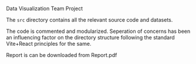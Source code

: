 Data Visualization Team Project

The `src` directory contains all the relevant source code and datasets.

The code is commented and modularized. Seperation of concerns has been an influencing factor on the directory structure following the standard Vite+React principles for the same.

Report is can be downloaded from Report.pdf 
